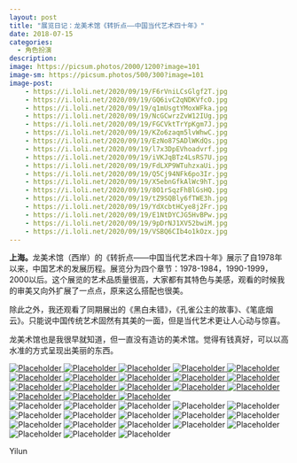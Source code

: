 ```yaml
---
layout: post
title: "展览日记：龙美术馆《转折点——中国当代艺术四十年》"
date: 2018-07-15
categories:
  - 角色扮演
description:
image: https://picsum.photos/2000/1200?image=101
image-sm: https://picsum.photos/500/300?image=101
image-post:
    - https://i.loli.net/2020/09/19/F6rVniLCsGlgf2T.jpg
    - https://i.loli.net/2020/09/19/GQ6ivC2qNDKVfcO.jpg
    - https://i.loli.net/2020/09/19/q1mUsgtYMoxWFka.jpg
    - https://i.loli.net/2020/09/19/NcGCwrzZvW12IUg.jpg
    - https://i.loli.net/2020/09/19/FGCVktTrYpKgm7J.jpg
    - https://i.loli.net/2020/09/19/KZo6zaqm5lvWhwC.jpg
    - https://i.loli.net/2020/09/19/EzNo87SADlWKdQs.jpg
    - https://i.loli.net/2020/09/19/l7x3DpEVhoadvrf.jpg
    - https://i.loli.net/2020/09/19/iVKJqBTz4LsRS7U.jpg
    - https://i.loli.net/2020/09/19/FdLXP9WTuhzxaUi.jpg
    - https://i.loli.net/2020/09/19/Q5Cj94NFk6po3Ir.jpg
    - https://i.loli.net/2020/09/19/X5ebnGfkAlWc9hT.jpg
    - https://i.loli.net/2020/09/19/8O1rSqzFhBlGsHQ.jpg
    - https://i.loli.net/2020/09/19/tZ9SQBly6fTWE3h.jpg
    - https://i.loli.net/2020/09/19/YdXcbtHCye8j2Fr.jpg
    - https://i.loli.net/2020/09/19/E1NtDYCJG5HvBPw.jpg
    - https://i.loli.net/2020/09/19/9pDrNJ1XV52bwiM.jpg
    - https://i.loli.net/2020/09/19/VSBQ6CIb4o1kOzx.jpg
---
```

<b>上海。</b>龙美术馆（西岸）的《转折点——中国当代艺术四十年》展示了自1978年以来，中国艺术的发展历程。展览分为四个章节：1978-1984，1990-1999，2000以后。这个展览的艺术品质量很高，大家都有其特色与美感，观看的时候我的审美又向外扩展了一点点，原来这么搭配也很美。

除此之外<!--break-->，我还观看了同期展出的《黑白未错》，《孔雀公主的故事》、《笔底烟云》。只能说中国传统艺术固然有其美的一面，但是当代艺术更让人心动与惊喜。

龙美术馆也是我很早就知道，但一直没有造访的美术馆。觉得有钱真好，可以以高水准的方式呈现出美丽的东西。



<div class="wrapper">
  <nav class="lil-nav">
    <a href="#image-1">
        <img class="lil-nav__img" src="{{ page.image-post[0] }}" alt="Placeholder"/>
    </a>
    <a href="#image-2">
        <img class="lil-nav__img" src="{{ page.image-post[1] }}" alt="Placeholder"/>
    </a>
    <a href="#image-3">
        <img class="lil-nav__img" src="{{ page.image-post[2] }}" alt="Placeholder"/>
    </a>
    <a href="#image-4">
        <img class="lil-nav__img" src="{{ page.image-post[3] }}" alt="Placeholder"/>
    </a>
    <a href="#image-5">
        <img class="lil-nav__img" src="{{ page.image-post[4] }}" alt="Placeholder"/>
    </a>
    <a href="#image-6">
        <img class="lil-nav__img" src="{{ page.image-post[5] }}" alt="Placeholder"/>
    </a>
    <a href="#image-7">
        <img class="lil-nav__img" src="{{ page.image-post[6] }}" alt="Placeholder"/>
    </a>
    <a href="#image-8">
        <img class="lil-nav__img" src="{{ page.image-post[7] }}" alt="Placeholder"/>
    </a>
    <a href="#image-9">
        <img class="lil-nav__img" src="{{ page.image-post[8] }}" alt="Placeholder"/>
    </a>
    <a href="#image-10">
        <img class="lil-nav__img" src="{{ page.image-post[9] }}" alt="Placeholder"/>
    </a>
    <a href="#image-11">
        <img class="lil-nav__img" src="{{ page.image-post[10] }}" alt="Placeholder"/>
    </a>
    <a href="#image-12">
        <img class="lil-nav__img" src="{{ page.image-post[11] }}" alt="Placeholder"/>
    </a>
    <a href="#image-13">
        <img class="lil-nav__img" src="{{ page.image-post[12] }}" alt="Placeholder"/>
    </a>
    <a href="#image-14">
        <img class="lil-nav__img" src="{{ page.image-post[13] }}" alt="Placeholder"/>
    </a>
    <a href="#image-15">
        <img class="lil-nav__img" src="{{ page.image-post[14] }}" alt="Placeholder"/>
    </a>
    <a href="#image-16">
        <img class="lil-nav__img" src="{{ page.image-post[15] }}" alt="Placeholder"/>
    </a>
    <a href="#image-17">
        <img class="lil-nav__img" src="{{ page.image-post[16] }}" alt="Placeholder"/>
    </a>
    <a href="#image-18">
        <img class="lil-nav__img" src="{{ page.image-post[17] }}" alt="Placeholder"/>
    </a>
  </nav>
  <div class="gallery">
        <img class="gallery__img" src="{{ page.image-post[0] }}" alt="Placeholder"/>
        <img class="gallery__img" src="{{ page.image-post[1] }}" alt="Placeholder"/>
        <img class="gallery__img" src="{{ page.image-post[2] }}" alt="Placeholder"/>
        <img class="gallery__img" src="{{ page.image-post[3] }}" alt="Placeholder"/>
        <img class="gallery__img" src="{{ page.image-post[4] }}" alt="Placeholder"/>
        <img class="gallery__img" src="{{ page.image-post[5] }}" alt="Placeholder"/>
        <img class="gallery__img" src="{{ page.image-post[6] }}" alt="Placeholder"/>
        <img class="gallery__img" src="{{ page.image-post[7] }}" alt="Placeholder"/>
        <img class="gallery__img" src="{{ page.image-post[8] }}" alt="Placeholder"/>
        <img class="gallery__img" src="{{ page.image-post[9] }}" alt="Placeholder"/>
        <img class="gallery__img" src="{{ page.image-post[10] }}" alt="Placeholder"/>
        <img class="gallery__img" src="{{ page.image-post[11] }}" alt="Placeholder"/>
        <img class="gallery__img" src="{{ page.image-post[12] }}" alt="Placeholder"/>
        <img class="gallery__img" src="{{ page.image-post[13] }}" alt="Placeholder"/>
        <img class="gallery__img" src="{{ page.image-post[14] }}" alt="Placeholder"/>
        <img class="gallery__img" src="{{ page.image-post[15] }}" alt="Placeholder"/>
        <img class="gallery__img" src="{{ page.image-post[16] }}" alt="Placeholder"/>
        <img class="gallery__img" src="{{ page.image-post[17] }}" alt="Placeholder"/>
    </div>
</div>
 
Yilun